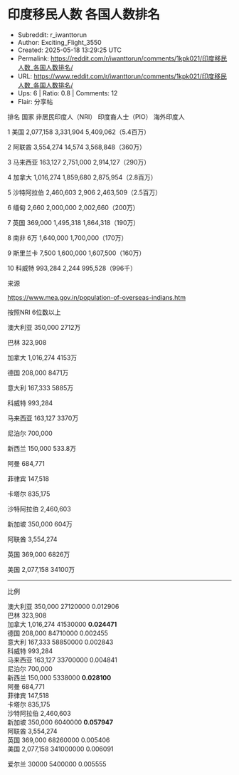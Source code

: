 # 印度移民人数 各国人数排名

- Subreddit: r_iwanttorun
- Author: Exciting_Flight_3550
- Created: 2025-05-18 13:29:25 UTC
- Permalink: https://reddit.com/r/iwanttorun/comments/1kpk021/印度移民人数_各国人数排名/
- URL: https://www.reddit.com/r/iwanttorun/comments/1kpk021/印度移民人数_各国人数排名/
- Ups: 6 | Ratio: 0.8 | Comments: 12
- Flair: 分享帖


排名 国家 非居民印度人（NRI） 印度裔人士（PIO） 海外印度人

1 美国 2,077,158 3,331,904 5,409,062（5.4百万）

2 阿联酋 3,554,274 14,574 3,568,848（360万）

3 马来西亚 163,127 2,751,000 2,914,127（290万）

4 加拿大 1,016,274 1,859,680 2,875,954（2.8百万）

5 沙特阿拉伯 2,460,603 2,906 2,463,509（2.5百万）

6 缅甸 2,660 2,000,000 2,002,660（200万）

7 英国 369,000 1,495,318 1,864,318（190万）

8 南非 6万 1,640,000 1,700,000（170万）

9 斯里兰卡 7,500 1,600,000 1,607,500（160万）

10 科威特 993,284 2,244 995,528（996千）

来源

<https://www.mea.gov.in/population-of-overseas-indians.htm>

按照NRI 6位数以上

澳大利亚 350,000 2712万

巴林 323,908

加拿大 1,016,274 4153万

德国 208,000 8471万

意大利 167,333 5885万

科威特 993,284

马来西亚 163,127 3370万

尼泊尔 700,000

新西兰 150,000 533.8万

阿曼 684,771

菲律宾 147,518

卡塔尔 835,175

沙特阿拉伯 2,460,603

新加坡 350,000 604万

阿联酋 3,554,274

英国 369,000 6826万

美国 2,077,158 34100万

---

比例

澳大利亚 350,000 27120000 0.012906  
巴林 323,908  
加拿大 1,016,274 41530000 **0.024471**  
德国 208,000 84710000 0.002455  
意大利 167,333 58850000 0.002843  
科威特 993,284  
马来西亚 163,127 33700000 0.004841  
尼泊尔 700,000  
新西兰 150,000 5338000 **0.028100**  
阿曼 684,771  
菲律宾 147,518  
卡塔尔 835,175  
沙特阿拉伯 2,460,603  
新加坡 350,000 6040000 **0.057947**  
阿联酋 3,554,274  
英国 369,000 68260000 0.005406  
美国 2,077,158 341000000 0.006091

爱尔兰 30000 5400000 0.005555

